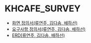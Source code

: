 # KHCAFE_SURVEY

- [화면 정의서(류연주, 김다솜, 배하선)](https://github.com/Ryuyeonjoo/Team_Project/blob/main/Survey/Final/%ED%99%94%EB%A9%B4%EC%A0%95%EC%9D%98%EC%84%9C_%EA%B9%80%EB%B0%B0%EB%A5%98.pdf)
- [요구사항 정의서(류연주, 김다솜, 배하선)](https://github.com/Ryuyeonjoo/Team_Project/blob/main/Survey/Final/%EC%9A%94%EA%B5%AC%EC%82%AC%ED%95%AD%EC%A0%95%EC%9D%98%EC%84%9C_%EA%B9%80%EB%B0%B0%EB%A5%98.pdf)
- [ERD(류연주, 김다솜, 배하선)](https://github.com/Ryuyeonjoo/Team_Project/blob/main/khcafe_survey.png)
